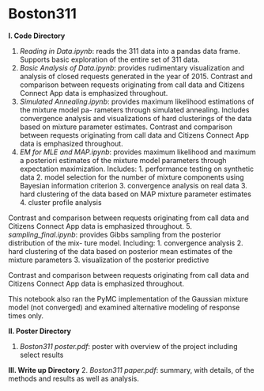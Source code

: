 # Boston311

<b>I. Code Directory</b>
  1. <i>Reading in Data.ipynb</i>: reads the 311 data into a pandas data frame. Supports basic exploration of the entire set of 311 data.
  2. <i>Basic Analysis of Data.ipynb</i>: provides rudimentary visualization and analysis of closed requests generated in the year of 2015. Contrast and comparison between requests originating from call data and Citizens Connect App data is emphasized throughout.
  3. <i>Simulated Annealing.ipynb</i>: provides maximum likelihood estimations of the mixture model pa- rameters through simulated annealing. Includes convergence analysis and visualizations of hard clusterings of the data based on mixture parameter estimates. Contrast and comparison between requests originating from call data and Citizens Connect App data is emphasized throughout.
  4. <i>EM for MLE and MAP.ipynb</i>: provides maximum likelihood and maximum a posteriori estimates of the mixture model parameters through expectation maximization. Includes:
    1. performance testing on synthetic data
    2. model selection for the number of mixture components using Bayesian information criterion
    3. convergence analysis on real data
    3. hard clustering of the data based on MAP mixture parameter estimates
    4. cluster profile analysis
  
  Contrast and comparison between requests originating from call data and Citizens Connect App data is emphasized throughout.
  5. <i>sampling_final.ipynb</i>: provides Gibbs sampling from the posterior distribution of the mix- ture model. Including:
    1. convergence analysis
    2. hard clustering of the data based on posterior mean estimates of the mixture parameters
    3. visualization of the posterior predictive
  
  Contrast and comparison between requests originating from call data and Citizens Connect App data is emphasized throughout.
  
  This notebook also ran the PyMC implementation of the Gaussian mixture model (not converged) and examined alternative modeling of response times only. 

<b>II. Poster Directory</b>
  1. <i>Boston311 poster.pdf</i>: poster with overview of the project including select results

<b>III. Write up Directory</b>
  2. <i>Boston311 paper.pdf</i>: summary, with details, of the methods and results as well as analysis.
